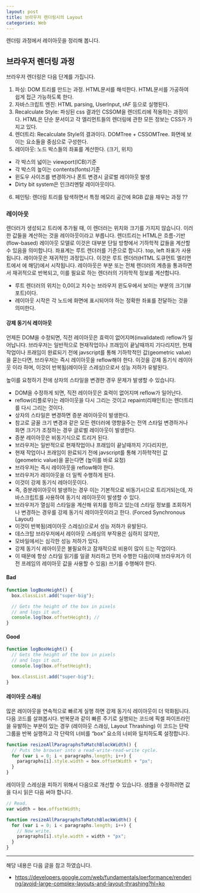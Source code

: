```yaml
---
layout: post
title: 브라우저 렌더링시의 Layout
categories: Web
---
```


렌더링 과정에서 레이아웃을 정리해 봅니다.

## 브라우저 렌더링 과정

브라우저 렌더링은 다음 단계를 가집니다.

1. 파싱: DOM 트리를 만드는 과정. HTML문서를 해석한다. HTML문서를 가공하여 쉽게 접근 가능하도록 한다.
2. 자바스크립트 엔진: HTML parsing, UserInput, rAF 등으로 실행된다.
3. Recalculate Style: 파싱된 css 결과인 CSSOM을 렌더트리에 적용하는 과정이다. HTML은 단순 문서이고 각 엘리먼트들의 렌더링에 관한 모든 정보는 CSS가 가지고 있다.
4. 렌더트리: Recalculate Style의 결과이다. DOMTree + CSSOMTree. 화면에 보이는 요소들을 중심으로 구성한다.
5. 레이아웃: 노드 박스들의 좌표를 계산한다. (크기, 위치)

- 각 박스의 넓이는 viewport(ICB)기준
- 각 박스의 높이는 contents(fonts)기준
- 윈도우 사이즈를 변경하거나 폰트 변경시 글로벌 레이아웃 발생
- Dirty bit system은 인크리멘탈 레이아웃이다.

6. 페인팅: 렌더링 트리를 탐색하면서 특정 메모리 공간에 RGB 값을 채우는 과정 ??

### 레이아웃

렌더러가 생성되고 트리에 추가될 때, 이 렌더러는 위치와 크기를 가지지 않습니다. 이러한 값들을 계산하는 것을 레이아웃이라고 부릅니다. 렌더트리는 HTML은 흐름-기반(flow-based) 레이아웃 모델로 이것은 대부분 단일 방향에서 기하학적 값들을 계산할 수 있음을 의미합니다. 좌표계는 루트 렌더러를 기준으로 합니다. top, left 좌표가 사용됩니다. 레이아웃은 재귀적인 과정입니다. 이것은 루트 렌더러(HTML 도큐먼트 엘리먼트에서 <html>에 해당)에서 시작됩니다. 레이아웃은 부분 또는 전체 렌더러의 계층을 통과하면서 재귀적으로 반복되고, 이를 필요로 하는 렌더러의 기하학적 정보를 계산합니다.

- 루트 렌더러의 위치는 0,0이고 치수는 브라우저 윈도우에서 보이는 부분의 크기(뷰포트)이다.
- 레이아웃 시작은 각 노드에 화면에 표시되어야 하는 정확한 좌표를 전달하는 것을 의미한다.

#### 강제 동기식 레이아웃

언제든 DOM을 수정되면, 직전 레이아웃은 효력이 없어지며(invalidated) reflow가 일어납니다. 브라우저는 일반적으로 현재작업이나 프래임이 끝날때까지 기다리지만, 현재 작업이나 프래임이 완료되기 전에 javscript를 통해 기하학적인 값(geometric value)을 묻는다면, 브라우저는 즉시 레이아웃을 reflow해야 한다. 이것을 강제 동기식 레이아웃 이라 하며, 이것이 반복됨(레이아웃 스레싱)으로서 성능 저하가 유발된다.

높이를 요청하기 전에 상자의 스타일을 변경한 경우 문제가 발생할 수 있습니다.

- DOM을 수정하게 되면, 직전 레이아웃은 효력이 없어지며 reflow가 일어난다.
- reflow(리플로우)는 레아이웃을 다시 그리는 것이고 repaint(리패인트)는 렌더트리를 다시 그리는 것이다.
- 상자의 스타일은 변경하면 증분 레이아웃이 발생한다.
- 참고로 글꼴 크기 변경과 같은 모든 렌더러에 영향을주는 전역 스타일 변경하거나 화면 크기가 조정하는 경우 글로벌 레이아웃이 발생한다.
- 증분 레이아웃은 비동기식으로 트리거 된다.
- 브라우저는 일반적으로 현재작업이나 프래임이 끝날때까지 기다리지만,
- 현재 작업이나 프래임이 완료되기 전에 javscript를 통해 기하학적인 값(geometric value)을 묻는다면 (높이를 바로 요청)
- 브라우저는 즉시 레이아웃을 reflow해야 한다.
- 브라우저가 레이아웃을 더 일찍 수행하게 된다.
- 이것이 강제 동기식 레아이웃이다.
- 즉, 증분레이아웃이 발생하는 경우 이는 기본적으로 비동기시으로 트리거되는데, 자바스크립트를 사용하여 동기식 레이아웃이 발생할 수 있다.
- 브라우저가 열심히 스타일을 계산해 위치를 정하고 있는데 스타일 정보를 조회하거나 변경하는 경우를 강제 동기식 레이아웃이라고 한다. (Forced Synchronous Layout)
- 이것이 반복됨(레이아웃 스레싱)으로서 성능 저하가 유발된다.
- 데스크탑 브라우저에서 레이아웃 스레싱의 부작용은 심하지 않지만,
- 모바일에서는 심각한 성능 저하가 있다.
- 강제 동기식 레아이웃은 불필요하고 잠재적으로 비용이 많이 드는 작업이다.
- 이 때문에 항상 스타일 읽기를 일괄 처리하고 먼저 수행한 다음(이때 브라우저가 이전 프레임의 레이아웃 값을 사용할 수 있음) 쓰기를 수행해야 한다.

#### Bad

```js
function logBoxHeight() {
  box.classList.add("super-big");

  // Gets the height of the box in pixels
  // and logs it out.
  console.log(box.offsetHeight); //
}
```

#### Good

```js
function logBoxHeight() {
  // Gets the height of the box in pixels
  // and logs it out.
  console.log(box.offsetHeight);

  box.classList.add("super-big");
}
```

#### 레이아웃 스래싱

많은 레이아웃을 연속적으로 빠르게 실행 하면 강제 동기식 레이아웃이 더 악화됩니다. 다음 코드를 살펴봅시다. 반복문과 같이 빠른 주기로 실행되는 코드에 픽셀 파이프라인을 유발하는 부분이 있는 경우 (레이아웃 스래싱, Layout Thrashing) 이 코드는 단락 그룹을 반복 실행하고 각 단락의 너비를 “box” 요소의 너비와 일치하도록 설정합니다.

```js
function resizeAllParagraphsToMatchBlockWidth() {
  // Puts the browser into a read-write-read-write cycle.
  for (var i = 0; i < paragraphs.length; i++) {
    paragraphs[i].style.width = box.offsetWidth + "px";
  }
}
```

레이아웃 스레싱을 피하기 위해서 다음으로 개선할 수 있습니다. 샘플을 수정하려면 값을 다시 읽은 다음 써야 합니다.

```js
// Read.
var width = box.offsetWidth;

function resizeAllParagraphsToMatchBlockWidth() {
  for (var i = 0; i < paragraphs.length; i++) {
    // Now write.
    paragraphs[i].style.width = width + "px";
  }
}
```

---

해당 내용은 다음 글을 참고 하였습니다.

- https://developers.google.com/web/fundamentals/performance/rendering/avoid-large-complex-layouts-and-layout-thrashing?hl=ko


